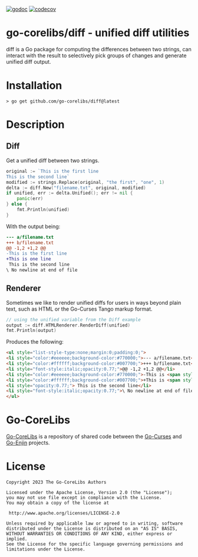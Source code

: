 [![godoc](https://img.shields.io/badge/godoc-reference-blue.svg)](https://pkg.go.dev/github.com/go-corelibs/diff)
[![codecov](https://codecov.io/gh/go-corelibs/diff/graph/badge.svg?token=eYOQzElsZQ)](https://codecov.io/gh/go-corelibs/diff/tree/trunk)

# go-corelibs/diff - unified diff utilities

diff is a Go package for computing the differences between two strings, can
interact with the result to selectively pick groups of changes and generate
unified diff output.

# Installation

``` shell
> go get github.com/go-corelibs/diff@latest
```

# Description

## Diff

Get a unified diff between two strings.

``` go
original := `This is the first line
This is the second line`
modified := strings.Replace(original, "the first", "one", 1)
delta := diff.New("filename.txt", original, modified)
if unified, err := delta.Unified(); err != nil {
    panic(err)
} else {
    fmt.Println(unified)
}
```

With the output being:

``` diff
--- a/filename.txt
+++ b/filename.txt
@@ -1,2 +1,2 @@
-This is the first line
+This is one line
 This is the second line
\ No newline at end of file
```

## Renderer

Sometimes we like to render unified diffs for users in ways beyond plain text,
such as HTML or the Go-Curses Tango markup format.

``` go
// using the unified variable from the Diff example
output := diff.HTMLRenderer.RenderDiff(unified)
fmt.Println(output)
```

Produces the following:

``` html
<ul style="list-style-type:none;margin:0;padding:0;">
<li style="color:#eeeeee;background-color:#770000;">--- a/filename.txt</li>
<li style="color:#ffffff;background-color:#007700;">+++ b/filename.txt</li>
<li style="font-style:italic;opacity:0.77;">@@ -1,2 +1,2 @@</li>
<li style="color:#eeeeee;background-color:#770000;">-This is <span style="background-color:#440000;opacity:0.77;text-decoration:line-through;">th</span>e<span style="background-color:#440000;opacity:0.77;text-decoration:line-through;"> first</span> line</li>
<li style="color:#ffffff;background-color:#007700;">+This is <span style="background-color:#004400;font-weight:bold;">on</span>e line</li>
<li style="opacity:0.77;"> This is the second line</li>
<li style="font-style:italic;opacity:0.77;">\ No newline at end of file</li>
</ul>
```

# Go-CoreLibs

[Go-CoreLibs] is a repository of shared code between the [Go-Curses] and
[Go-Enjin] projects.

# License

``` 
Copyright 2023 The Go-CoreLibs Authors

Licensed under the Apache License, Version 2.0 (the "License");
you may not use file except in compliance with the License.
You may obtain a copy of the license at

 http://www.apache.org/licenses/LICENSE-2.0

Unless required by applicable law or agreed to in writing, software
distributed under the License is distributed on an "AS IS" BASIS,
WITHOUT WARRANTIES OR CONDITIONS OF ANY KIND, either express or implied.
See the License for the specific language governing permissions and
limitations under the License.
```

[Go-CoreLibs]: https://github.com/go-corelibs
[Go-Curses]: https://github.com/go-curses
[Go-Enjin]: https://github.com/go-enjin

